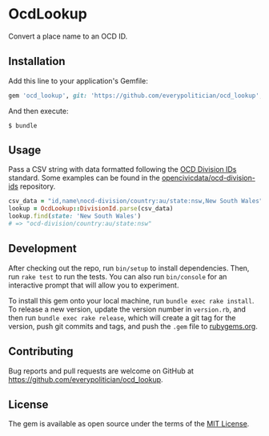 # OcdLookup

Convert a place name to an OCD ID.

## Installation

Add this line to your application's Gemfile:

```ruby
gem 'ocd_lookup', git: 'https://github.com/everypolitician/ocd_lookup', branch: 'master'
```

And then execute:

    $ bundle

## Usage

Pass a CSV string with data formatted following the [OCD Division IDs](http://opencivicdata.readthedocs.org/en/latest/proposals/0002.html) standard. Some examples can be found in the [opencivicdata/ocd-division-ids](https://github.com/opencivicdata/ocd-division-ids) repository.

```ruby
csv_data = "id,name\nocd-division/country:au/state:nsw,New South Wales"
lookup = OcdLookup::DivisionId.parse(csv_data)
lookup.find(state: 'New South Wales')
# => "ocd-division/country:au/state:nsw"
```

## Development

After checking out the repo, run `bin/setup` to install dependencies. Then, run `rake test` to run the tests. You can also run `bin/console` for an interactive prompt that will allow you to experiment.

To install this gem onto your local machine, run `bundle exec rake install`. To release a new version, update the version number in `version.rb`, and then run `bundle exec rake release`, which will create a git tag for the version, push git commits and tags, and push the `.gem` file to [rubygems.org](https://rubygems.org).

## Contributing

Bug reports and pull requests are welcome on GitHub at https://github.com/everypolitician/ocd_lookup.

## License

The gem is available as open source under the terms of the [MIT License](http://opensource.org/licenses/MIT).
